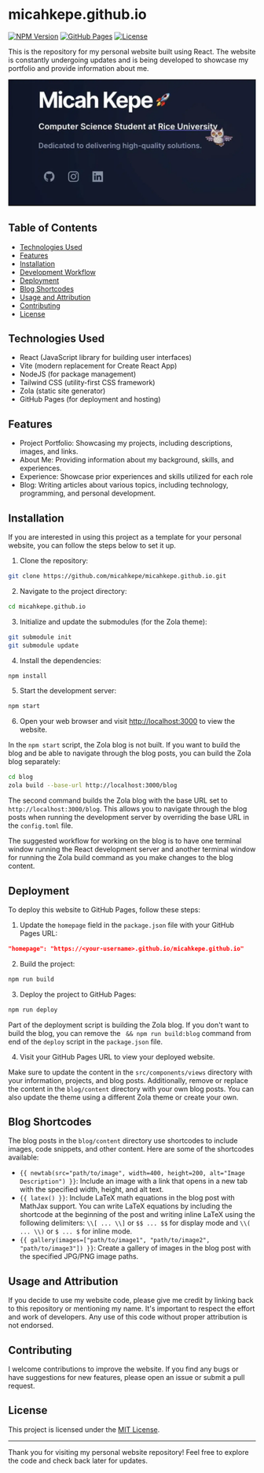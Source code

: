 # micahkepe.github.io

[![NPM Version](https://img.shields.io/npm/v/react)](https://www.npmjs.com/package/react)
[![GitHub Pages](https://img.shields.io/badge/deployed%20to-GitHub%20Pages-brightgreen)](https://micahkepe.github.io/)
[![License](https://img.shields.io/github/license/micahkepe/micahkepe.github.io)](LICENSE)

This is the repository for my personal website built using React. The website is constantly undergoing updates and is being developed to showcase my portfolio and provide information about me.

![Website Screenshot](/public/assets/personal-website.webp)

## Table of Contents

- [Technologies Used](#technologies-used)
- [Features](#features)
- [Installation](#installation)
- [Development Workflow](#development-workflow)
- [Deployment](#deployment)
- [Blog Shortcodes](#blog-shortcodes)
- [Usage and Attribution](#usage-and-attribution)
- [Contributing](#contributing)
- [License](#license)

## Technologies Used

- React (JavaScript library for building user interfaces)
- Vite (modern replacement for Create React App)
- NodeJS (for package management)
- Tailwind CSS (utility-first CSS framework)
- Zola (static site generator)
- GitHub Pages (for deployment and hosting)

## Features

- Project Portfolio: Showcasing my projects, including descriptions, images, and links.
- About Me: Providing information about my background, skills, and experiences.
- Experience: Showcase prior experiences and skills utilized for each role
- Blog: Writing articles about various topics, including technology, programming, and personal development.

## Installation

If you are interested in using this project as a template for your personal website, you can follow the steps below to set it up.

1. Clone the repository:

```bash
git clone https://github.com/micahkepe/micahkepe.github.io.git
```

2. Navigate to the project directory:

```bash
cd micahkepe.github.io
```

3. Initialize and update the submodules (for the Zola theme):

```bash
git submodule init
git submodule update
```

4. Install the dependencies:

```bash
npm install
```

5. Start the development server:

```bash
npm start
```

6. Open your web browser and visit [http://localhost:3000](http://localhost:3000) to view the website.

In the `npm start` script, the Zola blog is not built. If you want to build the blog and be able to navigate through the blog posts, you can build the Zola blog separately:

```bash
cd blog
zola build --base-url http://localhost:3000/blog
```

The second command builds the Zola blog with the base URL set to `http://localhost:3000/blog`. This allows you to navigate through the blog posts when running the development server by overriding the base URL in the `config.toml` file.

The suggested workflow for working on the blog is to have one terminal window running the React development server and another terminal window for running the Zola build command as you make changes to the blog content.

## Deployment

To deploy this website to GitHub Pages, follow these steps:

1. Update the `homepage` field in the `package.json` file with your GitHub Pages URL:

```json
"homepage": "https://<your-username>.github.io/micahkepe.github.io"
```

2. Build the project:

```bash
npm run build
```

3. Deploy the project to GitHub Pages:

```bash
npm run deploy
```

Part of the deployment script is building the Zola blog. If you don't want to build the blog, you can remove the ` && npm run build:blog` command from end of the `deploy` script in the `package.json` file.

4. Visit your GitHub Pages URL to view your deployed website.

Make sure to update the content in the `src/components/views` directory with your information, projects, and blog posts. Additionally, remove or replace the content in the `blog/content` directory with your own blog posts. You can also update the theme using a different Zola theme or create your own.

## Blog Shortcodes

The blog posts in the `blog/content` directory use shortcodes to include images, code snippets, and other content. Here are some of the shortcodes available:

- `{{ newtab(src="path/to/image", width=400, height=200, alt="Image Description") }}`: Include an image with a link that opens in a new tab with the specified width, height, and alt text.
- `{{ latex() }}`: Include LaTeX math equations in the blog post with MathJax support. You can write LaTeX equations by including the shortcode at the beginning of the post and writing inline LaTeX using the following delimiters: `\\[ ... \\]` or `$$ ... $$` for display mode and `\\( ... \\)` or `$ ... $` for inline mode.
- `{{ gallery(images=["path/to/image1", "path/to/image2", "path/to/image3"]) }}`: Create a gallery of images in the blog post with the specified JPG/PNG image paths.

## Usage and Attribution

If you decide to use my website code, please give me credit by linking back to this repository or mentioning my name. It's important to respect the effort and work of developers. Any use of this code without proper attribution is not endorsed.

## Contributing

I welcome contributions to improve the website. If you find any bugs or have suggestions for new features, please open an issue or submit a pull request.

## License

This project is licensed under the [MIT License](LICENSE).

---

Thank you for visiting my personal website repository! Feel free to explore the code and check back later for updates.

